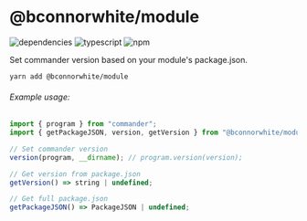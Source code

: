# @bconnorwhite/module
![dependencies](https://img.shields.io/david/bconnorwhite/module)
![typescript](https://img.shields.io/github/languages/top/bconnorwhite/module)
![npm](https://img.shields.io/npm/v/@bconnorwhite/module)

Set commander version based on your module's package.json.

```
yarn add @bconnorwhite/module
```
###### Example usage:
```js
import { program } from "commander";
import { getPackageJSON, version, getVersion } from "@bconnorwhite/module";

// Set commander version
version(program, __dirname); // program.version(version);

// Get version from package.json
getVersion() => string | undefined;

// Get full package.json
getPackageJSON() => PackageJSON | undefined;
```
